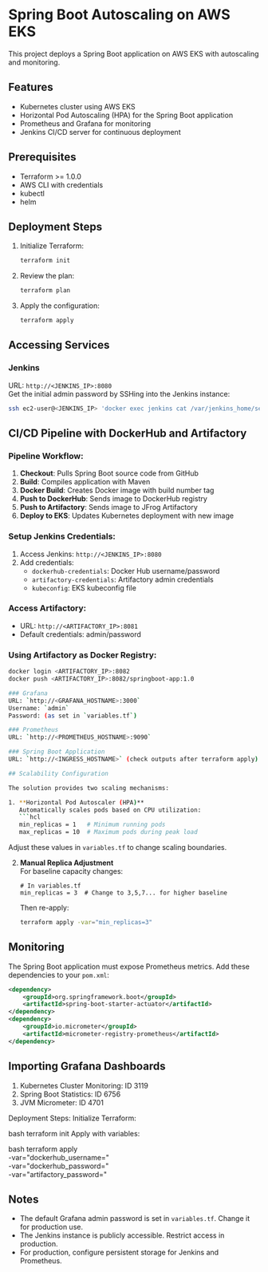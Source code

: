 # Spring Boot Autoscaling on AWS EKS

This project deploys a Spring Boot application on AWS EKS with autoscaling and monitoring.

## Features
- Kubernetes cluster using AWS EKS
- Horizontal Pod Autoscaling (HPA) for the Spring Boot application
- Prometheus and Grafana for monitoring
- Jenkins CI/CD server for continuous deployment

## Prerequisites
- Terraform >= 1.0.0
- AWS CLI with credentials
- kubectl
- helm

## Deployment Steps

1. Initialize Terraform:
   ```bash
   terraform init
   ```

2. Review the plan:
   ```bash
   terraform plan
   ```

3. Apply the configuration:
   ```bash
   terraform apply
   ```

## Accessing Services

### Jenkins
URL: `http://<JENKINS_IP>:8080`  
Get the initial admin password by SSHing into the Jenkins instance:
```bash
ssh ec2-user@<JENKINS_IP> 'docker exec jenkins cat /var/jenkins_home/secrets/initialAdminPassword'
```
## CI/CD Pipeline with DockerHub and Artifactory

### Pipeline Workflow:
1. **Checkout**: Pulls Spring Boot source code from GitHub
2. **Build**: Compiles application with Maven
3. **Docker Build**: Creates Docker image with build number tag
4. **Push to DockerHub**: Sends image to DockerHub registry
5. **Push to Artifactory**: Sends image to JFrog Artifactory
6. **Deploy to EKS**: Updates Kubernetes deployment with new image

### Setup Jenkins Credentials:
1. Access Jenkins: `http://<JENKINS_IP>:8080`
2. Add credentials:
   - `dockerhub-credentials`: Docker Hub username/password
   - `artifactory-credentials`: Artifactory admin credentials
   - `kubeconfig`: EKS kubeconfig file

### Access Artifactory:
- URL: `http://<ARTIFACTORY_IP>:8081`
- Default credentials: admin/password

### Using Artifactory as Docker Registry:
```bash
docker login <ARTIFACTORY_IP>:8082
docker push <ARTIFACTORY_IP>:8082/springboot-app:1.0

### Grafana
URL: `http://<GRAFANA_HOSTNAME>:3000`  
Username: `admin`  
Password: (as set in `variables.tf`)

### Prometheus
URL: `http://<PROMETHEUS_HOSTNAME>:9090`

### Spring Boot Application
URL: `http://<INGRESS_HOSTNAME>` (check outputs after terraform apply)

## Scalability Configuration

The solution provides two scaling mechanisms:

1. **Horizontal Pod Autoscaler (HPA)**  
   Automatically scales pods based on CPU utilization:
   ```hcl
   min_replicas = 1   # Minimum running pods
   max_replicas = 10  # Maximum pods during peak load
   ```
   Adjust these values in `variables.tf` to change scaling boundaries.

2. **Manual Replica Adjustment**  
   For baseline capacity changes:
   ```hcl
   # In variables.tf
   min_replicas = 3  # Change to 3,5,7... for higher baseline
   ```
   Then re-apply:
   ```bash
   terraform apply -var="min_replicas=3"
   ```

## Monitoring

The Spring Boot application must expose Prometheus metrics. Add these dependencies to your `pom.xml`:

```xml
<dependency>
    <groupId>org.springframework.boot</groupId>
    <artifactId>spring-boot-starter-actuator</artifactId>
</dependency>
<dependency>
    <groupId>io.micrometer</groupId>
    <artifactId>micrometer-registry-prometheus</artifactId>
</dependency>
```

## Importing Grafana Dashboards
1. Kubernetes Cluster Monitoring: ID 3119
2. Spring Boot Statistics: ID 6756
3. JVM Micrometer: ID 4701

Deployment Steps:
Initialize Terraform:

bash
terraform init
Apply with variables:

bash
terraform apply \
  -var="dockerhub_username=" \
  -var="dockerhub_password=" \
  -var="artifactory_password="

## Notes
- The default Grafana admin password is set in `variables.tf`. Change it for production use.
- The Jenkins instance is publicly accessible. Restrict access in production.
- For production, configure persistent storage for Jenkins and Prometheus.
